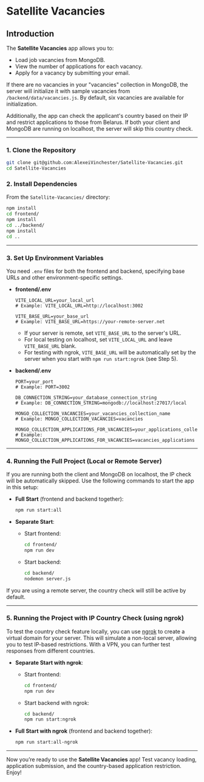 
# Satellite Vacancies

## Introduction

The **Satellite Vacancies** app allows you to:
- Load job vacancies from MongoDB.
- View the number of applications for each vacancy.
- Apply for a vacancy by submitting your email.
  
If there are no vacancies in your "vacancies" collection in MongoDB, the server will initialize it with sample vacancies from `/backend/data/vacancies.js`. By default, six vacancies are available for initialization.

Additionally, the app can check the applicant's country based on their IP and restrict applications to those from Belarus. If both your client and MongoDB are running on localhost, the server will skip this country check.

---

### 1. Clone the Repository 

```bash
git clone git@github.com:AlexeiVinchester/Satellite-Vacancies.git
cd Satellite-Vacancies          
```

### 2. Install Dependencies 

From the `Satellite-Vacancies/` directory:

```bash
npm install
cd frontend/
npm install
cd ../backend/  
npm install
cd ..
```

---

### 3. Set Up Environment Variables

You need `.env` files for both the frontend and backend, specifying base URLs and other environment-specific settings.

- **frontend/.env**

  ```plaintext
  VITE_LOCAL_URL=your_local_url 
  # Example: VITE_LOCAL_URL=http://localhost:3002

  VITE_BASE_URL=your_base_url 
  # Example: VITE_BASE_URL=https://your-remote-server.net
  ```

  - If your server is remote, set `VITE_BASE_URL` to the server's URL.
  - For local testing on localhost, set `VITE_LOCAL_URL` and leave `VITE_BASE_URL` blank.
  - For testing with ngrok, `VITE_BASE_URL` will be automatically set by the server when you start with `npm run start:ngrok` (see Step 5).

- **backend/.env**

  ```plaintext
  PORT=your_port 
  # Example: PORT=3002

  DB_CONNECTION_STRING=your_database_connection_string 
  # Example: DB_CONNECTION_STRING=mongodb://localhost:27017/local

  MONGO_COLLECTION_VACANCIES=your_vacancies_collection_name
  # Example: MONGO_COLLECTION_VACANCIES=vacancies

  MONGO_COLLECTION_APPLICATIONS_FOR_VACANCIES=your_applications_collection_name
  # Example: MONGO_COLLECTION_APPLICATIONS_FOR_VACANCIES=vacancies_applications
  ```

---

### 4. Running the Full Project (Local or Remote Server)

If you are running both the client and MongoDB on localhost, the IP check will be automatically skipped. Use the following commands to start the app in this setup:

- **Full Start** (frontend and backend together):

  ```bash
  npm run start:all
  ```

- **Separate Start**:

  - Start frontend:

    ```bash
    cd frontend/
    npm run dev
    ```

  - Start backend:

    ```bash
    cd backend/
    nodemon server.js
    ```

If you are using a remote server, the country check will still be active by default.

---

### 5. Running the Project with IP Country Check (using ngrok)

To test the country check feature locally, you can use [ngrok](https://ngrok.com/) to create a virtual domain for your server. This will simulate a non-local server, allowing you to test IP-based restrictions. With a VPN, you can further test responses from different countries.

- **Separate Start with ngrok**:

  - Start frontend:

    ```bash
    cd frontend/
    npm run dev
    ```

  - Start backend with ngrok:

    ```bash
    cd backend/
    npm run start:ngrok
    ```

- **Full Start with ngrok** (frontend and backend together):

  ```bash
  npm run start:all-ngrok
  ```

---

Now you’re ready to use the **Satellite Vacancies** app! Test vacancy loading, application submission, and the country-based application restriction. Enjoy!
